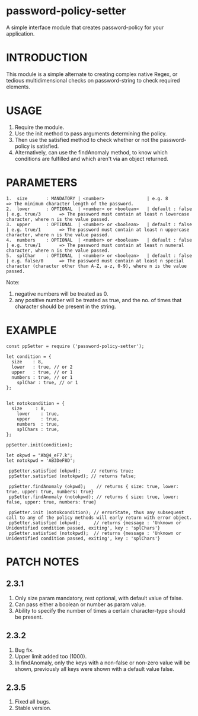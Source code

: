 # password-policy-setter
A simple interface module that creates password-policy for your application.

# INTRODUCTION

This module is a simple alternate to creating complex native Regex, or tedious multidimensional checks on password-string to check required elements.

# USAGE

1. Require the module.
2. Use the init method to pass arguments determining the policy.
3. Then use the satisfied method to check whether or not the password-policy is satisfied.
4. Alternatively, can use the findAnomaly method, to know which conditions are fulfilled and which aren't via an object returned.


# PARAMETERS
```
1.  size       : MANDATORY | <number>                | e.g. 8          => The minimum character length of the password.
2.  lower      : OPTIONAL  | <number> or <boolean>   | default : false | e.g. true/3       => The password must contain at least n lowercase character, where n is the value passed.
3.  upper      : OPTIONAL  | <number> or <boolean>   | default : false | e.g. true/1       => The password must contain at least n uppercase character, where n is the value passed.
4.  numbers    : OPTIONAL  | <number> or <boolean>   | default : false | e.g. true/1       => The password must contain at least n numeral character, where n is the value passed.
5.  splChar    : OPTIONAL  | <number> or <boolean>   | default : false | e.g. false/0      => The password must contain at least n special character (character other than A-Z, a-z, 0-9), where n is the value passed.

```
Note: 
1. negative numbers will be treated as 0.
2. any positive number will be treated as true, and the no. of times that character should be present in the string.

# EXAMPLE

```
const ppSetter = require ('password-policy-setter');

let condition = {
  size    : 8,
  lower   : true, // or 2
  upper   : true, // or 1
  numbers : true, // or 1
	splChar : true, // or 1
};


let notokcondition = {
  size     : 8,
	lower    : true,
	upper    : true,
	numbers  : true,
	splChars : true,
};

ppSetter.init(condition);

let okpwd = "Ab@4_eF7.k";
let notokpwd = 'AB3DeF8D';

 ppSetter.satisfied (okpwd);    // returns true;
 ppSetter.satisfied (notokpwd); // returns false;

 ppSetter.findAnomaly (okpwd);    // returns { size: true, lower: true, upper: true, numbers: true}
 ppSetter.findAnomaly (notokpwd); // returns { size: true, lower: false, upper: true, numbers: true}
 
 ppSetter.init (notokcondition); // errorState, thus any subsequent call to any of the policy methods will early return with error object.
 ppSetter.satisfied (okpwd);     // returns {message : 'Unknown or Unidentified condition passed, exiting', key : 'splChars'}
 ppSetter.satisfied (notokpwd);  // returns {message : 'Unknown or Unidentified condition passed, exiting', key : 'splChars'}

```
# PATCH NOTES 

## 2.3.1
1. Only size param mandatory, rest optional, with default value of false.
2. Can pass either a boolean or number as param value.
3. Ability to specify the number of times a certain character-type should be present.

## 2.3.2
1. Bug fix.
2. Upper limit added too (1000).
3. In findAnomaly, only the keys with a non-false or non-zero value will be shown, previously all keys were shown with a default value false.

## 2.3.5
1. Fixed all bugs.
2. Stable version.

